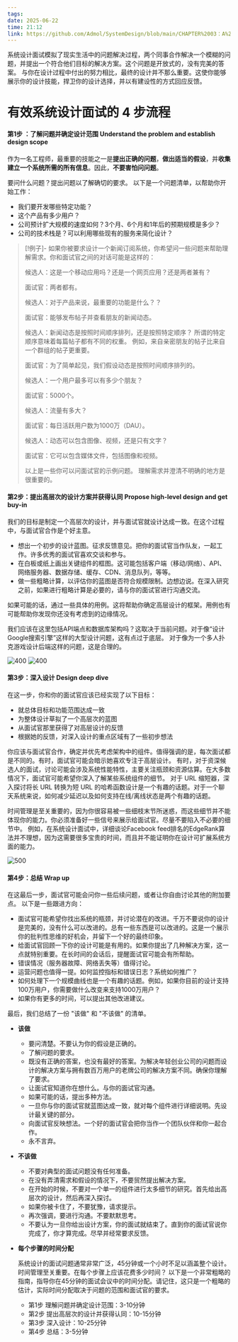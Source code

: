 ```yaml
---
tags: 
date: 2025-06-22
time: 21:12
link: https://github.com/Admol/SystemDesign/blob/main/CHAPTER%2003：A%20FRAMEWORK%20FOR%20SYSTEM%20DESIGN%20INTERVIEWS.md
---
```

系统设计面试模拟了现实生活中的问题解决过程，两个同事合作解决一个模糊的问题，并提出一个符合他们目标的解决方案。这个问题是开放式的，没有完美的答案。 与你在设计过程中付出的努力相比，最终的设计并不那么重要。这使你能够展示你的设计技能，捍卫你的设计选择，并以有建设性的方式回应反馈。

# 有效系统设计面试的 4 步流程

#### 第1步 ：了解问题并确定设计范围 Understand the problem and establish design scope

作为一名工程师，最重要的技能之一是**提出正确的问题**，**做出适当的假设**，并**收集建立一个系统所需的所有信息**。因此，**不要害怕问问题**。

要问什么问题？提出问题以了解确切的要求。 以下是一个问题清单，以帮助你开始工作：
- 我们要开发哪些特定功能？
- 这个产品有多少用户？
- 公司预计扩大规模的速度如何？3个月、6个月和1年后的预期规模是多少？
- 公司的技术栈是？可以利用哪些现有的服务来简化设计？

> [!例子]-
> 如果你被要求设计一个新闻订阅系统，你希望问一些问题来帮助理解需求。你和面试官之间的对话可能是这样的：
> 
> 候选人：这是一个移动应用吗？还是一个网页应用？还是两者兼有？
> 
> 面试官：两者都有。
> 
> 候选人：对于产品来说，最重要的功能是什么？？
> 
> 面试官：能够发布帖子并查看朋友的新闻动态。
> 
> 候选人：新闻动态是按照时间顺序排列，还是按照特定顺序？ 所谓的特定顺序意味着每篇帖子都有不同的权重。 例如，来自亲密朋友的帖子比来自一个群组的帖子更重要。
> 
> 面试官：为了简单起见，我们假设动态是按照时间顺序排列的。
> 
> 候选人：一个用户最多可以有多少个朋友？
> 
> 面试官：5000个。
> 
> 候选人：流量有多大？
> 
> 面试官：每日活跃用户数为1000万（DAU）。
> 
> 候选人：动态可以包含图像、视频，还是只有文字？
> 
> 面试官：它可以包含媒体文件，包括图像和视频。
> 
> 以上是一些你可以问面试官的示例问题。 理解需求并澄清不明确的地方是很重要的。

#### 第2步：提出高层次的设计方案并获得认同 Propose high-level design and get buy-in

我们的目标是制定一个高层次的设计，并与面试官就设计达成一致。在这个过程中，与面试官合作是个好主意。

- 想出一个初步的设计蓝图。征求反馈意见。把你的面试官当作队友，一起工作。许多优秀的面试官喜欢交谈和参与。
- 在白板或纸上画出关键组件的框图。这可能包括客户端（移动/网络）、API、网络服务器、数据存储、缓存、CDN、消息队列，等等。
- 做一些粗略计算，以评估你的蓝图是否符合规模限制。边想边说。在深入研究之前，如果进行粗略计算是必要的，请与你的面试官进行沟通交流。

如果可能的话，通过一些具体的用例。这将帮助你确定高层设计的框架。用例也有可能帮助你发现你还没有考虑到的边缘情况。

我们应该在这里包括API端点和数据库架构吗？这取决于当前问题。对于像“设计Google搜索引擎”这样的大型设计问题，这有点过于底层。 对于像为一个多人扑克游戏设计后端这样的问题，这是合理的。


![400](https://github.com/Admol/SystemDesign/raw/main/images/chapter3/figure3-1.jpg) ![400](https://github.com/Admol/SystemDesign/raw/main/images/chapter3/figure3-2.jpg)

#### 第3步：深入设计 Design deep dive

在这一步，你和你的面试官应该已经实现了以下目标：

- 就总体目标和功能范围达成一致
- 为整体设计草拟了一个高层次的蓝图
- 从面试官那里获得了对高层设计的反馈
- 根据她的反馈，对深入设计的重点区域有了一些初步想法

你应该与面试官合作，确定并优先考虑架构中的组件。值得强调的是，每次面试都是不同的。有时，面试官可能会暗示她喜欢专注于高层设计。 有时，对于资深候选人的面试，讨论可能会涉及系统性能特性，主要关注瓶颈和资源估算。在大多数情况下，面试官可能希望你深入了解某些系统组件的细节。 对于 URL 缩短器，深入探讨将长 URL 转换为短 URL 的哈希函数设计是一个有趣的话题。对于一个聊天系统来说，如何减少延迟以及如何支持在线/离线状态是两个有趣的话题。

时间管理是至关重要的，因为你很容易被一些细枝末节所迷惑，而这些细节并不能体现你的能力。你必须准备好一些信号来展示给面试官。尽量不要陷入不必要的细节中。 例如，在系统设计面试中，详细谈论Facebook feed排名的EdgeRank算法并不理想，因为这需要很多宝贵的时间，而且并不能证明你在设计可扩展系统方面的能力。

![500](https://github.com/Admol/SystemDesign/raw/main/images/chapter3/figure3-4.jpg)


#### 第4步：总结 Wrap up
在这最后一步，面试官可能会问你一些后续问题，或者让你自由讨论其他的附加要点。 以下是一些跟进方向：

- 面试官可能希望你找出系统的瓶颈，并讨论潜在的改进。千万不要说你的设计是完美的，没有什么可以改进的。总有一些东西是可以改进的。这是一个展示你的批判性思维的好机会，并留下一个好的最终印象。
- 给面试官回顾一下你的设计可能是有用的。如果你提出了几种解决方案，这一点就特别重要。在长时间的会话后，提醒面试官可能会有所帮助。
- 错误情况（服务器故障、网络丢失等）值得讨论。
- 运营问题也值得一提。如何监控指标和错误日志？系统如何推广？
- 如何处理下一个规模曲线也是一个有趣的话题。例如，如果你目前的设计支持100万用户，你需要做什么改变来支持1000万用户？
- 如果你有更多的时间，可以提出其他改进建议。

最后，我们总结了一份 "该做" 和 "不该做" 的清单。

- **该做**
    
    - 要问清楚。不要认为你的假设是正确的。
    - 了解问题的要求。
    - 既没有正确的答案，也没有最好的答案。为解决年轻创业公司的问题而设计的解决方案与拥有数百万用户的老牌公司的解决方案不同。确保你理解了要求。
    - 让面试官知道你在想什么。与你的面试官沟通。
    - 如果可能的话，提出多种方法。
    - 一旦你与你的面试官就蓝图达成一致，就对每个组件进行详细说明。先设计最关键的部分。
    - 向面试官反映想法。一个好的面试官会把你当作一个团队伙伴和你一起合作。
    - 永不言弃。
- **不该做**
    
    - 不要对典型的面试问题没有任何准备。
    - 在没有弄清需求和假设的情况下，不要贸然提出解决方案。
    - 在开始的时候，不要对一个单一的组件进行太多细节的研究。首先给出高层次的设计，然后再深入探讨。
    - 如果你被卡住了，不要犹豫，请求提示。
    - 再次强调，要进行沟通。不要默默思考。
    - 不要认为一旦你给出设计方案，你的面试就结束了。直到你的面试官说你完成了，你才算完成。尽早并经常要求反馈。
- **每个步骤的时间分配**
    
    系统设计的面试问题通常非常广泛，45分钟或一个小时不足以涵盖整个设计。时间管理至关重要。在每个步骤上应该花费多少时间？ 以下是一个非常粗略的指南，指导你在45分钟的面试会议中的时间分配。请记住，这只是一个粗略的估计，实际时间分配取决于问题的范围和面试官的要求。
    
    - 第1步 理解问题并确定设计范围：3-10分钟
    - 第2步 提出高层次的设计并获得认同：10-15分钟
    - 第3步 深入设计：10-25分钟
    - 第4步 总结：3-5分钟